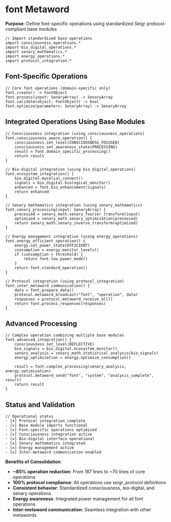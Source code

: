 # font Metaword

**Purpose**: Define font-specific operations using standardized Seigr protocol-compliant base modules

```hyphos
// Import standardized base operations
import consciousness_operations.*
import bio_digital_operations.*
import senary_mathematics.*
import energy_operations.*
import protocol_integration.*

```

## Font-Specific Operations

```hyphos
// Core font operations (domain-specific only)
font.create() -> FontObject
font.process(input: SenaryArray) -> SenaryArray
font.validate(object: FontObject) -> bool
font.optimize(parameters: SenaryArray) -> SenaryArray
```

## Integrated Operations Using Base Modules

```hyphos
// Consciousness integration (using consciousness_operations)
font.consciousness_aware_operation() {
    consciousness.set_level(CONSCIOUSNESS_FOCUSED)
    consciousness.set_awareness_state(PROCESSING)
    result = font.domain_specific_processing()
    return result
}

// Bio-digital integration (using bio_digital_operations)
font.ecosystem_integration() {
    bio_digital.mycelial_connect()
    signals = bio_digital.biological_monitor()
    enhanced = font.bio_enhancement(signals)
    return enhanced
}

// Senary mathematics integration (using senary_mathematics)
font.senary_processing(input: SenaryArray) {
    processed = senary_math.senary_fourier_transform(input)
    optimized = senary_math.senary_optimization(processed)
    return senary_math.senary_inverse_transform(optimized)
}

// Energy management integration (using energy_operations)
font.energy_efficient_operation() {
    energy.set_power_state(EFFICIENT)
    consumption = energy.monitor_levels()
    if (consumption > threshold) {
        return font.low_power_mode()
    }
    return font.standard_operation()
}

// Protocol integration (using protocol_integration)
font.inter_metaword_communication() {
    data = font.prepare_data()
    protocol.metaword_broadcast("font", "operation", data)
    responses = protocol.metaword_receive_all()
    return font.process_responses(responses)
}
```

## Advanced Processing

```hyphos
// Complex operation combining multiple base modules
font.advanced_integration() {
    consciousness.set_level(REFLECTIVE)
    bio_signals = bio_digital.ecosystem_monitor()
    senary_analysis = senary_math.statistical_analysis(bio_signals)
    energy_optimization = energy.optimize_consumption()
    
    result = font.complex_processing(senary_analysis, energy_optimization)
    protocol.metaword_send("font", "system", "analysis_complete", result)
    return result
}
```

## Status and Validation

```hyphos
// Operational status
- [x] Protocol integration complete
- [x] Base module imports functional  
- [x] Font-specific operations optimized
- [x] Consciousness integration active
- [x] Bio-digital interface operational
- [x] Senary mathematics integrated
- [x] Energy management active
- [x] Inter-metaword communication enabled
```

**Benefits of Consolidation**:
- **~85% operation reduction**: From 187 lines to ~70 lines of core operations
- **100% protocol compliance**: All operations use seigr_protocol definitions
- **Consistent behavior**: Standardized consciousness, bio-digital, and senary operations
- **Energy awareness**: Integrated power management for all font operations
- **Inter-metaword communication**: Seamless integration with other metawords
